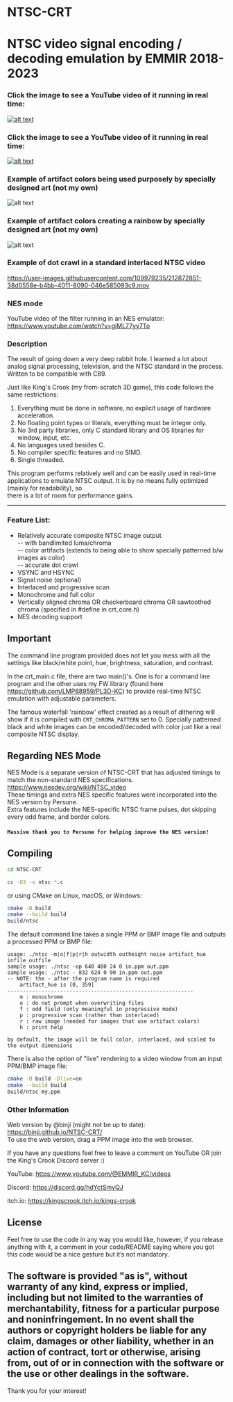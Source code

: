 # NTSC-CRT
NTSC video signal encoding / decoding emulation by EMMIR 2018-2023
================================================================

### Click the image to see a YouTube video of it running in real time:
[![alt text](/scube.png?raw=true)](https://www.youtube.com/watch?v=ucfPRtV6--c)
### Click the image to see a YouTube video of it running in real time:
[![alt text](/kc.png?raw=true)](https://www.youtube.com/watch?v=ucfPRtV6--c)
### Example of artifact colors being used purposely by specially designed art (not my own)
![alt text](/artifactcolor.png?raw=true)
### Example of artifact colors creating a rainbow by specially designed art (not my own)
![alt text](/rainbow.png?raw=true)

### Example of dot crawl in a standard interlaced NTSC video
https://user-images.githubusercontent.com/109979235/212872851-38d0558e-b4bb-4011-8090-046e585093c9.mov


### NES mode  
YouTube video of the filter running in an NES emulator:
https://www.youtube.com/watch?v=giML77yy7To

### Description
The result of going down a very deep rabbit hole.
I learned a lot about analog signal processing, television, and the NTSC standard in the process.
Written to be compatible with C89.

Just like King's Crook (my from-scratch 3D game), this code follows the same restrictions:

1. Everything must be done in software, no explicit usage of hardware acceleration.
2. No floating point types or literals, everything must be integer only.
3. No 3rd party libraries, only C standard library and OS libraries for window, input, etc.
4. No languages used besides C.
5. No compiler specific features and no SIMD.
6. Single threaded.

This program performs relatively well and can be easily used in real-time applications
to emulate NTSC output. It is by no means fully optimized (mainly for readability), so  
there is a lot of room for performance gains.

------
### Feature List:

- Relatively accurate composite NTSC image output  
  -- with bandlimited luma/chroma  
  -- color artifacts (extends to being able to show specially patterned b/w images as color)  
  -- accurate dot crawl  
- VSYNC and HSYNC
- Signal noise (optional)
- Interlaced and progressive scan
- Monochrome and full color
- Vertically aligned chroma OR checkerboard chroma OR sawtoothed chroma (specified in #define in crt_core.h)
- NES decoding support

## Important
The command line program provided does not let you mess with all the settings
like black/white point, hue, brightness, saturation, and contrast.

In the crt_main.c file, there are two main()'s.
One is for a command line program and the other uses my FW library (found here https://github.com/LMP88959/PL3D-KC)
to provide real-time NTSC emulation with adjustable parameters.

The famous waterfall 'rainbow' effect created as a result of dithering will show if it is compiled with `CRT_CHROMA_PATTERN` set to 0.
Specially patterned black and white images can be encoded/decoded with color just like a real composite NTSC display.

## Regarding NES Mode

NES Mode is a separate version of NTSC-CRT that has adjusted timings to match the non-standard NES specifications.  
https://www.nesdev.org/wiki/NTSC_video  
These timings and extra NES specific features were incorporated into the NES version by Persune.  
Extra features include the NES-specific NTSC frame pulses, dot skipping every odd frame, and border colors.

#### `Massive thank you to Persune for helping improve the NES version!`

## Compiling

```sh
cd NTSC-CRT

cc -O3 -o ntsc *.c
```

or using CMake on Linux, macOS, or Windows:

```sh
cmake -B build
cmake --build build
build/ntsc
```

The default command line takes a single PPM or BMP image file and outputs a processed PPM or BMP file:

```
usage: ./ntsc -m|o|f|p|r|h outwidth outheight noise artifact_hue infile outfile
sample usage: ./ntsc -op 640 480 24 0 in.ppm out.ppm
sample usage: ./ntsc - 832 624 0 90 in.ppm out.ppm
-- NOTE: the - after the program name is required
	artifact_hue is [0, 359]
------------------------------------------------------------
	m : monochrome
	o : do not prompt when overwriting files
	f : odd field (only meaningful in progressive mode)
	p : progressive scan (rather than interlaced)
	r : raw image (needed for images that use artifact colors)
	h : print help

by default, the image will be full color, interlaced, and scaled to the output dimensions
```

There is also the option of "live" rendering to a video window from an input PPM/BMP image file:

```sh
cmake -B build -Dlive=on
cmake --build build
build/ntsc my.ppm
```

### Other Information
Web version by @binji (might not be up to date):  
https://binji.github.io/NTSC-CRT/  
To use the web version, drag a PPM image into the web browser.

If you have any questions feel free to leave a comment on YouTube OR
join the King's Crook Discord server :)

YouTube: https://www.youtube.com/@EMMIR_KC/videos

Discord: https://discord.gg/hdYctSmyQJ

itch.io: https://kingscrook.itch.io/kings-crook

## License
Feel free to use the code in any way you would like, however, if you release anything with it,
a comment in your code/README saying where you got this code would be a nice gesture but it’s not mandatory.

The software is provided "as is", without warranty of any kind, express or implied,
including but not limited to the warranties of merchantability,
fitness for a particular purpose and noninfringement.
In no event shall the authors or copyright holders be liable for any claim,
damages or other liability, whether in an action of contract, tort or otherwise,
arising from, out of or in connection with the software or the use or other dealings in the software.
------
Thank you for your interest!
